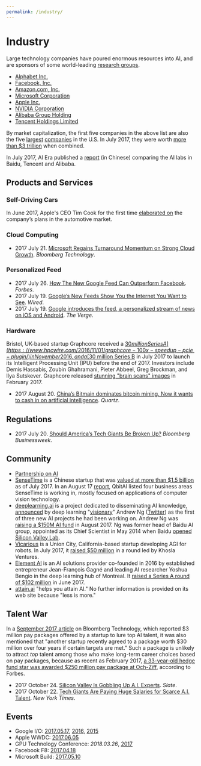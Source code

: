 ```yaml
---
permalink: /industry/
---
```

# Industry

Large technology companies have poured enormous resources into AI, and are sponsors of some world-leading [research groups](http://realai.org/research-groups/).

* [Alphabet Inc.](alphabet.md)
* [Facebook, Inc.](facebook.md)
* [Amazon.com, Inc.](amazon.md)
* [Microsoft Corporation](microsoft.md)
* [Apple Inc.](apple.md)
* [NVIDIA Corporation](nvidia.md)
* [Alibaba Group Holding](alibaba.md)
* [Tencent Holdings Limited](tencent.md)

By market capitalization, the first five companies in the above list are also the five [largest](http://www.dogsofthedow.com/largest-companies-by-market-cap.htm) [companies](http://www.iweblists.com/us/commerce/MarketCapitalization.html) in the U.S. In July 2017, they were worth [more than $3 trillion](https://techcrunch.com/2017/07/19/techs-5-biggest-players-now-worth-3-trillion/) when combined.

In July 2017, AI Era published a [report](https://www.sohu.com/a/157091076_473283) (in Chinese) comparing the AI labs in Baidu, Tencent and Alibaba.

## Products and Services

### Self-Driving Cars

In June 2017, Apple's CEO Tim Cook for the first time [elaborated on](https://www.bloomberg.com/news/articles/2017-06-13/cook-says-apple-is-focusing-on-making-an-autonomous-car-system) the company’s plans in the automotive market.

### Cloud Computing

* 2017 July 21. [Microsoft Regains Turnaround Momentum on Strong Cloud Growth](https://www.bloomberg.com/news/articles/2017-07-20/microsoft-sales-profit-top-estimates-as-cloud-growth-marches-on). *Bloomberg Technology*.

### Personalized Feed

* 2017 July 26. [How The New Google Feed Can Outperform Facebook](https://www.forbes.com/sites/nelsongranados/2017/07/26/how-the-new-google-feed-can-outperform-facebook/). *Forbes*.
* 2017 July 19. [Google’s New Feeds Show You the Internet You Want to See](https://www.wired.com/story/googles-new-feeds-show-you-the-internet-you-want-to-see). *Wired*.
* 2017 July 19. [Google introduces the feed, a personalized stream of news on iOS and Android](https://www.theverge.com/2017/7/19/15994156/google-feed-personalized-news-stream-android-ios-app). *The Verge*.

### Hardware

Bristol, UK-based startup Graphcore received a [$30 million Series A](https://www.hpcwire.com/2016/11/01/graphcore-100x-speedup-pcie-plugin/) in November 2016, and a [$30 million Series B](https://www.hpcwire.com/2017/07/20/graphcore-readies-launch-16nm-colossus-ipu-chip/) in July 2017 to launch its Intelligent Processing Unit (IPU) before the end of 2017. Investors include Demis Hassabis, Zoubin Ghahramani, Pieter Abbeel, Greg Brockman, and Ilya Sutskever. Graphcore released [stunning "brain scans" images](http://www.wired.co.uk/article/ai-machine-learning-brain-scan) in February 2017.

* 2017 August 20. [China’s Bitmain dominates bitcoin mining. Now it wants to cash in on artificial intelligence](https://qz.com/1053799/chinas-bitmain-dominates-bitcoin-mining-now-it-wants-to-cash-in-on-artificial-intelligence/). *Quartz*.

## Regulations

* 2017 July 20. [Should America’s Tech Giants Be Broken Up?](https://www.bloomberg.com/news/articles/2017-07-20/should-america-s-tech-giants-be-broken-up) *Bloomberg Businessweek*.

## Community 

* [Partnership on AI](pai.md)
* [SenseTime](https://www.sensetime.com/) is a Chinese startup that was [valued at more than $1.5 billion](https://www.wsj.com/articles/saving-face-investment-in-recognition-technology-heats-up-in-china-1499763603) as of July 2017.  In an August 17 [report](https://zhuanlan.zhihu.com/p/28575934), QbitAI listed four business areas SenseTime is working in, mostly focused on applications of computer vision technology.
* [deeplearning.ai](https://www.deeplearning.ai/) is a project dedicated to disseminating AI knowledge, [announced](https://medium.com/@andrewng/deeplearning-ai-announcing-new-deep-learning-courses-on-coursera-43af0a368116) by deep learning "[visionary](https://venturebeat.com/2014/05/16/baidu-snatches-googles-deep-learning-visionary-andrew-ng-as-its-chief-scientist/)" Andrew Ng ([Twitter](https://twitter.com/AndrewYNg)) as the first of three new AI projects he had been working on. Andrew Ng was [raising a $150M AI fund](https://techcrunch.com/2017/08/15/andrew-ng-is-raising-a-150m-ai-fund/) in August 2017. Ng was former head of Baidu AI group, appointed as its Chief Scientist in May 2014 when Baidu [opened Silicon Valley Lab](http://ir.baidu.com/phoenix.zhtml?c=188488&p=irol-newsArticle&ID=1931950).
* [Vicarious](https://www.vicarious.com/) is a Union City, California-based startup developing AGI for robots. In July 2017, it [raised $50 million](https://venturebeat.com/2017/07/25/khosla-ventures-leads-50-million-investment-in-vicarious-ai-tech/) in a round led by Khosla Ventures.
* [Element AI](https://www.elementai.com/) is an AI solutions provider co-founded in 2016 by established entrepreneur Jean-François Gagné and leading AI researcher Yoshua Bengio in the deep learning hub of Montreal. It [raised a Series A round of $102 million](https://techcrunch.com/2017/06/14/element-ai-a-platform-for-companies-to-build-ai-solutions-raises-102m/) in June 2017.
* [attain.ai](http://attain.ai/) "helps you attain AI." No further information is provided on its web site because "less is more."

## Talent War

In a [September 2017 article](https://www.bloomberg.com/news/articles/2017-09-24/in-battle-for-talent-one-startup-founder-tries-unlimited-pay) on Bloomberg Technology, which reported $3 million pay packages offered by a startup to lure top AI talent, it was also mentioned that "another startup recently agreed to a package worth $30 million over four years if certain targets are met." Such a package is unlikely to attract *top* talent among those who make long-term career choices based on pay packages, because as recent as February 2017, [a 33-year-old hedge fund star was awarded $250 million pay package at Och-Ziff](https://www.forbes.com/sites/nathanvardi/2017/02/15/33-year-old-hedge-fund-star-james-levin-awarded-250-million-pay-package-amid-och-ziff-stock-debacle/), according to Forbes.

* 2017 October 24. [Silicon Valley Is Gobbling Up A.I. Experts](http://www.slate.com/blogs/future_tense/2017/10/24/silicon_valley_is_gobbling_up_artificial_intelligence_experts.html). *Slate*.
* 2017 October 22. [Tech Giants Are Paying Huge Salaries for Scarce A.I. Talent](https://www.nytimes.com/2017/10/22/technology/artificial-intelligence-experts-salaries.html). *New York Times*.

## Events

* Google I/O: [2017.05.17](https://events.google.com/io/), [2016](https://events.google.com/io2016/), [2015](https://events.google.com/io2016/)
* Apple WWDC: [2017.06.05](https://developer.apple.com/wwdc/)
* GPU Technology Conference: *2018.03.26*, [2017](http://www.gputechconf.com/)
* Facebook F8: [2017.04.18](https://www.fbf8.com/)
* Microsoft Build: [2017.05.10](https://build.microsoft.com/)

